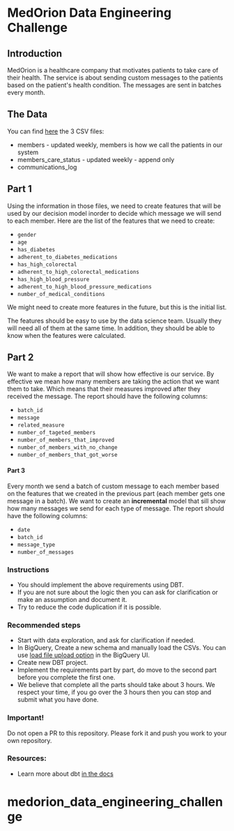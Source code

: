# MedOrion Data Engineering Challenge

## Introduction
MedOrion is a healthcare company that motivates patients to take care of their health. 
The service is about sending custom messages to the patients based on the patient's health condition. 
The messages are sent in batches every month.

## The Data 
You can find [here](./seeds) the 3 CSV files:
- members - updated weekly, members is how we call the patients in our system 
- members_care_status - updated weekly - append only
- communications_log


## Part 1
Using the information in those files, we need to create features that will be used by our decision model inorder to decide which message we will send to each member.
Here are the list of the features that we need to create:
- `gender`
- `age`
- `has_diabetes`
- `adherent_to_diabetes_medications`
- `has_high_colorectal`
- `adherent_to_high_colorectal_medications`
- `has_high_blood_pressure`
- `adherent_to_high_blood_pressure_medications`
- `number_of_medical_conditions`

We might need to create more features in the future, but this is the initial list.

The features should be easy to use by the data science team. Usually they will need all of them at the same time. In addition, they should be able to know when the features were calculated.

## Part 2
We want to make a report that will show how effective is our service. By effective we mean how many members are taking the action that we want them to take.
Which means that their measures improved after they received the message.
The report should have the following columns:
- `batch_id`
- `message`
- `related_measure`
- `number_of_tageted_members`
- `number_of_members_that_improved`
- `number_of_members_with_no_change`
- `number_of_members_that_got_worse`

#### Part 3
Every month we send a batch of custom message to each member based on the features that we created in the previous part (each member gets one message in a batch).
We want to create an **incremental** model that sill show how many messages we send for each type of message.
The report should have the following columns:
- `date`
- `batch_id`
- `message_type`
- `number_of_messages`

### Instructions
- You should implement the above requirements using DBT.
- If you are not sure about the logic then you can ask for clarification or make an assumption and document it.
- Try to reduce the code duplication if it is possible.

### Recommended steps
- Start with data exploration, and ask for clarification if needed.
- In BigQuery, Create a new schema and manually load the CSVs. You can use [load file upload option](https://cloud.google.com/bigquery/docs/batch-loading-data#loading_data_from_local_files) in the BigQuery UI.
- Create new DBT project.
- Implement the requirements part by part, do move to the second part before you complete the first one.
- We believe that complete all the parts should take about 3 hours. We respect your time, if you go over the 3 hours then you can stop and submit what you have done. 


### Important!
Do not open a PR to this repository. Please fork it and push you work to your own repository.


### Resources:
- Learn more about dbt [in the docs](https://docs.getdbt.com/docs/introduction)
# medorion_data_engineering_challenge
